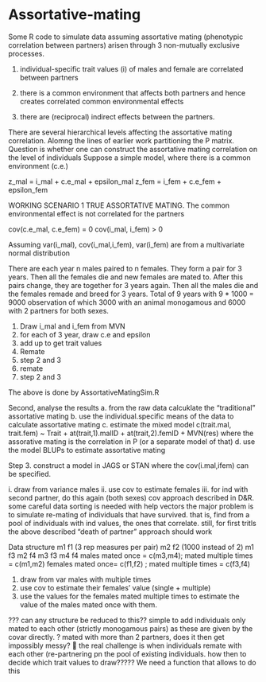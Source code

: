 # Assortative-mating

Some R code to simulate data assuming assortative mating (phenotypic correlation between partners) arisen through 3 non-mutually exclusive processes.

1. individual-specific trait values (i) of males and female are correlated between partners

2. there is a common environment that affects both partners and hence creates correlated common environmental effects

3. there are (reciprocal) indirect effects between the partners. 

There are several hierarchical levels affecting the assortative mating correlation. Alomng the lines of earlier work partitioning the P matrix. 
Question is whether one can construct the assortative mating correlation on the level of individuals 
Suppose a simple model, where there is a common environment (c.e.)

z_mal = i_mal + c.e_mal + epsilon_mal
z_fem = i_fem + c.e_fem + epsilon_fem


WORKING SCENARIO 1
TRUE ASSORTATIVE MATING. The common environmental effect is not correlated for the partners 

cov(c.e_mal, c.e_fem) = 0
cov(i_mal, i_fem) > 0

Assuming var(i_mal), cov(i_mal,i_fem), var(i_fem) are from a multivariate normal distribution

There are each year n males paired to n females. They form a pair for 3 years. Then all the females die and new females are mated to. After this pairs change, they are together for 3 years again. Then all the males die and the females remade and breed for 3 years. 
Total of 9 years with 9 * 1000 = 9000 observation of which 3000 with an animal monogamous and 6000 with 2 partners for both sexes.
1.	Draw i_mal and i_fem from MVN
2.	for each of 3 year, draw c.e and epsilon 
3.	add up to get trait values
4.	Remate
5.	step 2 and 3
6.	remate
7.	step 2 and 3

The above is done by AssortativeMatingSim.R

Second, analyse the results
a.	from the raw data calcuklate the “traditional” assortative mating
b.	use the individual.specific means of the data to calculate assortative mating
c.	estimate the mixed model
c(trait.mal, trait.fem) ~ Trait + at(trait,1).malID + at(trait,2).femID  + MVN(res)
where the assorative mating is the correlation in P (or a separate model of that)
d.	use the model BLUPs to estimate assortative mating

Step 3.	construct a model in JAGS or STAN where the cov(i.mal,ifem) can be specified.

i.	draw from variance males
ii.	use cov to estimate females
iii.	for ind with second partner, do this again (both sexes)
cov approach described in D&R.
some careful data sorting is needed with help vectors
the major problem is to simulate re-mating of individuals that have survived. that is, find from a pool of individuals with ind values, the ones that correlate. still, for first tritls the above described “death of partner” approach should work

Data structure
m1	f1	(3 rep measures per pair)
m2	f2	(1000 instead of 2)
m1	f3
m2	f4
m3	f3
m4	f4
males mated once = c(m3,m4); mated multiple times = c(m1,m2)
females mated once= c(f1,f2) ; mated multiple times = c(f3,f4)
1.	draw from var males with multiple times
2.	use cov to estimate their females’ value (single + multiple)
3.	use the values for the females mated multiple times to estimate the value of the males mated once with them.

??? can any structure be reduced to this?? simple to add individuals only mated to each other (strictly monogamous pairs) as these are given by the covar directly.
? mated with more than 2 partners, does it then get impossibly messy?
 the real challenge is when individuals remate with each other (re-partnering pn the pool of existing individuals. how then to decide which trait values to draw????? We need a function that allows to do this
